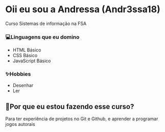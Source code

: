 # Oii eu sou a Andressa (Andr3ssa18)
Curso Sistemas de informação na FSA

### 💻Linguagens que eu domino
- HTML Básico
- CSS Básico
- JavaScript Básico

### ✨Hobbies
- Desenhar
- Ler

## 🤔Por que eu estou fazendo esse curso?
Para ter experiência de projetos no Git e Github, e aprender a programar jogos autorais

